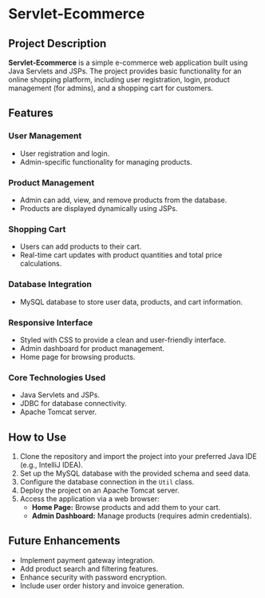 # Servlet-Ecommerce

## Project Description

**Servlet-Ecommerce** is a simple e-commerce web application built using Java Servlets and JSPs. The project provides basic functionality for an online shopping platform, including user registration, login, product management (for admins), and a shopping cart for customers.

## Features

### User Management
- User registration and login.
- Admin-specific functionality for managing products.

### Product Management
- Admin can add, view, and remove products from the database.
- Products are displayed dynamically using JSPs.

### Shopping Cart
- Users can add products to their cart.
- Real-time cart updates with product quantities and total price calculations.

### Database Integration
- MySQL database to store user data, products, and cart information.

### Responsive Interface
- Styled with CSS to provide a clean and user-friendly interface.
- Admin dashboard for product management.
- Home page for browsing products.

### Core Technologies Used
- Java Servlets and JSPs.
- JDBC for database connectivity.
- Apache Tomcat server.

## How to Use

1. Clone the repository and import the project into your preferred Java IDE (e.g., IntelliJ IDEA).
2. Set up the MySQL database with the provided schema and seed data.
3. Configure the database connection in the `Util` class.
4. Deploy the project on an Apache Tomcat server.
5. Access the application via a web browser:
   - **Home Page:** Browse products and add them to your cart.
   - **Admin Dashboard:** Manage products (requires admin credentials).

## Future Enhancements
- Implement payment gateway integration.
- Add product search and filtering features.
- Enhance security with password encryption.
- Include user order history and invoice generation.

